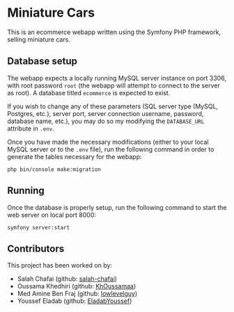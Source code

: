 # Miniature Cars

This is an ecommerce webapp written using the Symfony PHP framework, selling miniature cars.

## Database setup

The webapp expects a locally running MySQL server instance on port 3306, with root password `root` (the webapp will attempt to connect to the server as root). A database titled `ecommerce` is expected to exist.

If you wish to change any of these parameters (SQL server type (MySQL, Postgres, etc.), server port, server connection username, password, database name, etc.), you may do so my modifying the `DATABASE_URL` attribute in `.env`.

Once you have made the necessary modifications (either to your local MySQL server or to the `.env` file), run the following command in order to generate the tables necessary for the webapp:
```
php bin/console make:migration
```

## Running

Once the database is properly setup, run the following command to start the web server on local port 8000:
```
symfony server:start
```

## Contributors

This project has been worked on by:
- Salah Chafai (github: [salah-chafai](https://github.com/salah-chafai))
- Oussama Khedhiri (github: [KhOussamaa](https://github.com/KhOussamaa))
- Med Amine Ben Fraj (github: [lowlevelguy](https://github.com/lowlevelguy))
- Youssef Eladab (github: [EladabYoussef](https://github.com/EladabYoussef))
